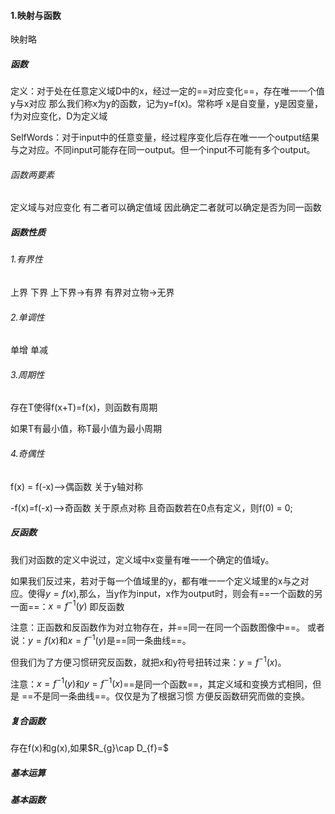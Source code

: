 
#### 1.映射与函数
映射略


##### 函数
定义：对于处在任意定义域D中的x，经过一定的==对应变化==，存在唯一一个值y与x对应
那么我们称x为y的函数，记为y=f(x)。常称呼 x是自变量，y是因变量，f为对应变化，D为定义域

SelfWords：对于input中的任意变量，经过程序变化后存在唯一一个output结果与之对应。不同input可能存在同一output。但一个input不可能有多个output。
###### 函数两要素
定义域与对应变化
有二者可以确定值域
因此确定二者就可以确定是否为同一函数

##### 函数性质

###### 1.有界性
上界
下界
上下界->有界
有界对立物->无界
###### 2.单调性
单增
单减
###### 3.周期性
存在T使得f(x+T)=f(x)，则函数有周期

如果T有最小值，称T最小值为最小周期
###### 4.奇偶性

f(x) = f(-x)-->偶函数    关于y轴对称

-f(x)=f(-x)-->奇函数     关于原点对称
且奇函数若在0点有定义，则f(0) = 0;


##### 反函数
我们对函数的定义中说过，定义域中x变量有唯一一个确定的值域y。

如果我们反过来，若对于每一个值域里的y，都有唯一一个定义域里的x与之对应。使得$y=f(x)$,那么，当y作为input，x作为output时，则会有==一个函数的另一面==：$x=f^{-1}(y)$
即反函数

注意：正函数和反函数作为对立物存在，并==同一在同一个函数图像中==。
或者说：$y=f(x)$和$x=f^{-1}(y)$是==同一条曲线==。

但我们为了方便习惯研究反函数，就把x和y符号扭转过来：$y=f^{-1}(x)$。

注意：$x=f^{-1}(y)$和$y=f^{-1}(x)$==是同一个函数==，其定义域和变换方式相同，但是 ==不是同一条曲线==。仅仅是为了根据习惯 方便反函数研究而做的变换。



##### 复合函数
存在f(x)和g(x),如果$R_{g}\cap D_{f}=\$
##### 基本运算

##### 基本函数